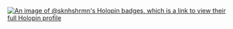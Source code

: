 [![An image of @sknhshrmn's Holopin badges, which is a link to view their full Holopin profile](https://holopin.me/sknhshrmn)](https://holopin.io/@sknhshrmn)

<!--
**sknhshrmn/sknhshrmn** is a ✨ _special_ ✨ repository because its `README.md` (this file) appears on your GitHub profile.

Here are some ideas to get you started:

- 🔭 I’m currently working on ...
- 🌱 I’m currently learning ...
- 👯 I’m looking to collaborate on ...
- 🤔 I’m looking for help with ...
- 💬 Ask me about ...
- 📫 How to reach me: ...
- 😄 Pronouns: ...
- ⚡ Fun fact: ...
-->
